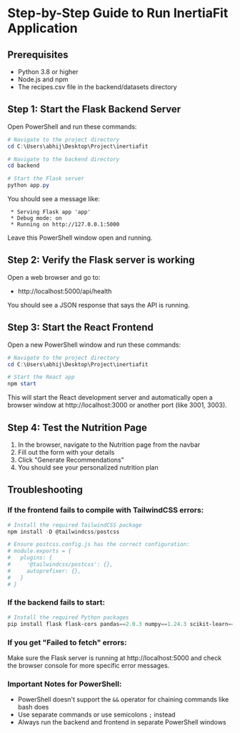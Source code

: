 # Step-by-Step Guide to Run InertiaFit Application

## Prerequisites
- Python 3.8 or higher
- Node.js and npm
- The recipes.csv file in the backend/datasets directory

## Step 1: Start the Flask Backend Server

Open PowerShell and run these commands:

```powershell
# Navigate to the project directory
cd C:\Users\abhij\Desktop\Project\inertiafit

# Navigate to the backend directory
cd backend

# Start the Flask server
python app.py
```

You should see a message like:
```
 * Serving Flask app 'app'
 * Debug mode: on
 * Running on http://127.0.0.1:5000
```

Leave this PowerShell window open and running.

## Step 2: Verify the Flask server is working

Open a web browser and go to:
- http://localhost:5000/api/health

You should see a JSON response that says the API is running.

## Step 3: Start the React Frontend

Open a new PowerShell window and run these commands:

```powershell
# Navigate to the project directory
cd C:\Users\abhij\Desktop\Project\inertiafit

# Start the React app
npm start
```

This will start the React development server and automatically open a browser window at http://localhost:3000 or another port (like 3001, 3003).

## Step 4: Test the Nutrition Page

1. In the browser, navigate to the Nutrition page from the navbar
2. Fill out the form with your details
3. Click "Generate Recommendations"
4. You should see your personalized nutrition plan

## Troubleshooting

### If the frontend fails to compile with TailwindCSS errors:

```powershell
# Install the required TailwindCSS package
npm install -D @tailwindcss/postcss

# Ensure postcss.config.js has the correct configuration:
# module.exports = {
#   plugins: {
#     '@tailwindcss/postcss': {},
#     autoprefixer: {},
#   }
# }
```

### If the backend fails to start:

```powershell
# Install the required Python packages
pip install flask flask-cors pandas==2.0.3 numpy==1.24.3 scikit-learn==1.3.0
```

### If you get "Failed to fetch" errors:

Make sure the Flask server is running at http://localhost:5000 and check the browser console for more specific error messages.

### Important Notes for PowerShell:

- PowerShell doesn't support the `&&` operator for chaining commands like bash does
- Use separate commands or use semicolons `;` instead
- Always run the backend and frontend in separate PowerShell windows 